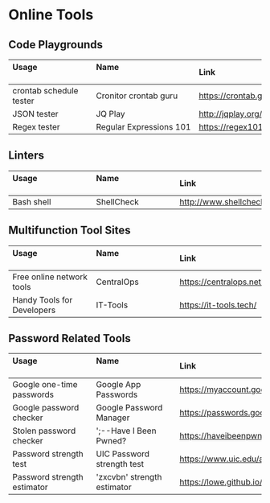 # Online Tools

## Code Playgrounds

| Usage                                     | Name                                     | Link
|:----------------------------|:----------------------------|:----------------------------
| crontab schedule tester     | Cronitor crontab guru       | <https://crontab.guru>
| JSON tester                 | JQ Play                     | <http://jqplay.org/>
| Regex tester                | Regular Expressions 101     | <https://regex101.com/>

## Linters

| Usage                                     | Name                                     | Link
|:----------------------------|:----------------------------|:----------------------------
| Bash shell                  | ShellCheck                  | <http://www.shellcheck.net/>

## Multifunction Tool Sites

| Usage                                     | Name                                     | Link
|:----------------------------|:----------------------------|:----------------------------
| Free online network tools   | CentralOps                  | <https://centralops.net/>
| Handy Tools for Developers  | IT-Tools                    | <https://it-tools.tech/>

## Password Related Tools

| Usage                                     | Name                                     | Link
|:----------------------------|:----------------------------|:----------------------------
| Google one-time passwords   | Google App Passwords        | <https://myaccount.google.com/apppasswords>
| Google password checker     | Google Password Manager     | <https://passwords.google.com/>
| Stolen password checker     | ';--Have I Been Pwned?      | <https://haveibeenpwned.com/>
| Password strength test      | UIC Password strength test  | <https://www.uic.edu/apps/strong-password>
| Password strength estimator | 'zxcvbn' strength estimator | <https://lowe.github.io/tryzxcvbn>

